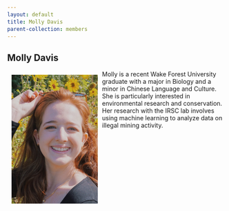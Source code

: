```yaml
---
layout: default
title: Molly Davis
parent-collection: members
---
```


## Molly Davis
<img src="/media/members/molly_davis.JPG" alt="1" width = 200px height = 300px style="object-fit: cover; float: left; margin: 10px">

Molly is a recent Wake Forest University graduate with a major in Biology and a minor in Chinese Language and Culture. She is particularly interested in environmental research and conservation. Her research with the IRSC lab involves using machine learning to analyze data on illegal mining activity.